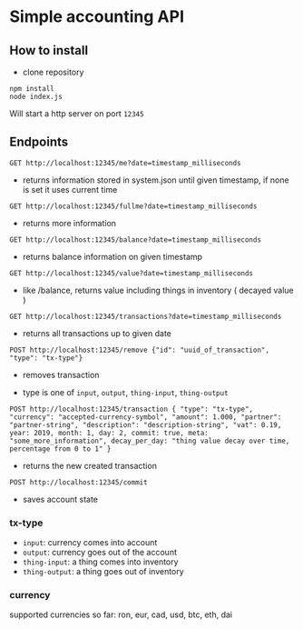# Simple accounting API

## How to install
- clone repository
```
npm install
node index.js
```
Will start a http server on port `12345`

## Endpoints

`GET http://localhost:12345/me?date=timestamp_milliseconds`

- returns information stored in system.json until given timestamp, if none is set it uses current time

`GET http://localhost:12345/fullme?date=timestamp_milliseconds`

- returns more information

`GET http://localhost:12345/balance?date=timestamp_milliseconds`
- returns balance information on given timestamp

`GET http://localhost:12345/value?date=timestamp_milliseconds`

- like /balance, returns value including things in inventory ( decayed value )

`GET http://localhost:12345/transactions?date=timestamp_milliseconds`

- returns all transactions up to given date

`POST http://localhost:12345/remove {"id": "uuid_of_transaction", "type": "tx-type"}`

- removes transaction

- type is one of `input`, `output`, `thing-input`, `thing-output`

`POST http://localhost:12345/transaction { "type": "tx-type", "currency": "accepted-currency-symbol", "amount": 1.000, "partner": "partner-string", "description": "description-string", "vat": 0.19, year: 2019, month: 1, day: 2, commit: true, meta: "some_more_information", decay_per_day: "thing value decay over time, percentage from 0 to 1" }`

- returns the new created transaction

`POST http://localhost:12345/commit`

- saves account state

### tx-type
- `input`: currency comes into account
- `output`: currency goes out of the account
- `thing-input`: a thing comes into inventory
- `thing-output`: a thing goes out of inventory

### currency
supported currencies so far: ron, eur, cad, usd, btc, eth, dai

